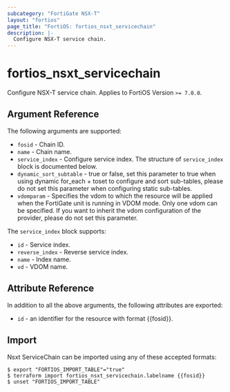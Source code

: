 ```yaml
---
subcategory: "FortiGate NSX-T"
layout: "fortios"
page_title: "FortiOS: fortios_nsxt_servicechain"
description: |-
  Configure NSX-T service chain.
---
```


# fortios_nsxt_servicechain
Configure NSX-T service chain. Applies to FortiOS Version `>= 7.0.0`.

## Argument Reference

The following arguments are supported:

* `fosid` - Chain ID.
* `name` - Chain name.
* `service_index` - Configure service index. The structure of `service_index` block is documented below.
* `dynamic_sort_subtable` - true or false, set this parameter to true when using dynamic for_each + toset to configure and sort sub-tables, please do not set this parameter when configuring static sub-tables.
* `vdomparam` - Specifies the vdom to which the resource will be applied when the FortiGate unit is running in VDOM mode. Only one vdom can be specified. If you want to inherit the vdom configuration of the provider, please do not set this parameter.

The `service_index` block supports:

* `id` - Service index.
* `reverse_index` - Reverse service index.
* `name` - Index name.
* `vd` - VDOM name.


## Attribute Reference

In addition to all the above arguments, the following attributes are exported:
* `id` - an identifier for the resource with format {{fosid}}.

## Import

Nsxt ServiceChain can be imported using any of these accepted formats:
```
$ export "FORTIOS_IMPORT_TABLE"="true"
$ terraform import fortios_nsxt_servicechain.labelname {{fosid}}
$ unset "FORTIOS_IMPORT_TABLE"
```
